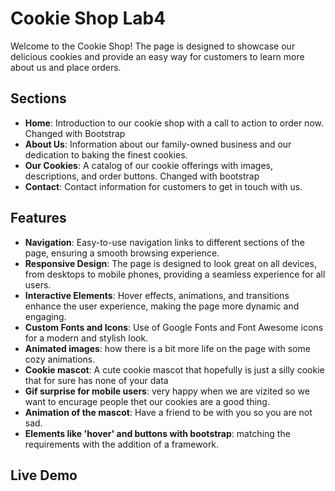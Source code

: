 ﻿# Cookie Shop Lab4

Welcome to the Cookie Shop! The page is designed to showcase our delicious cookies and provide an easy way for customers to learn more about us and place orders.

## Sections
- **Home**: Introduction to our cookie shop with a call to action to order now. Changed with Bootstrap
- **About Us**: Information about our family-owned business and our dedication to baking the finest cookies.
- **Our Cookies**: A catalog of our cookie offerings with images, descriptions, and order buttons. Changed with bootstrap
- **Contact**: Contact information for customers to get in touch with us.

## Features
- **Navigation**: Easy-to-use navigation links to different sections of the page, ensuring a smooth browsing experience.
- **Responsive Design**: The page is designed to look great on all devices, from desktops to mobile phones, providing a seamless experience for all users.
- **Interactive Elements**: Hover effects, animations, and transitions enhance the user experience, making the page more dynamic and engaging.
- **Custom Fonts and Icons**: Use of Google Fonts and Font Awesome icons for a modern and stylish look.
- **Animated images**: how there is a bit more life on the page with some cozy animations.
- **Cookie mascot**: A cute cookie mascot that hopefully is just a silly cookie that for sure has none of your data
- **Gif surprise for mobile users**: very happy when we are vizited so we want to encurage people thet our cookies are a good thing.
- **Animation of the mascot**: Have a friend to be with you so you are not sad.
- **Elements like 'hover' and buttons with bootstrap**: matching the requirements with the addition of a framework.
## Live Demo

